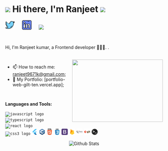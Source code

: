 <!--<h1><img src="https://emojis.slackmojis.com/emojis/images/1531849430/4246/blob-sunglasses.gif?1531849430" width="30"/> Hey, nice to see you.</h1>-->
 <h1><img src="https://emojis.slackmojis.com/emojis/images/1531849430/4246/blob-sunglasses.gif?1531849430" width="30"/> Hi there, I'm <span >Ranjeet </span> <img src="https://media.giphy.com/media/hvRJCLFzcasrR4ia7z/giphy.gif" width="25px"> </h1>
<p align="left">
<a href="" target="_blank"><img height="30" src="https://raw.githubusercontent.com/AbhishekMaira10/AbhishekMaira10/master/Resources/png/twitter.png?raw=true"></a>&nbsp;&nbsp;&nbsp;&nbsp;&nbsp;
<a href="linkedin.com/in/dev-ranjeet" target="_blank"><img height="30" src="https://raw.githubusercontent.com/AbhishekMaira10/AbhishekMaira10/master/linkedin.png?raw=true"></a>&nbsp;&nbsp;&nbsp;&nbsp;&nbsp;
<a href="https://www.instagram.com/abhishek_maira10/" target="_blank"><img height="30" src="https://image.flaticon.com/icons/svg/725/725278.svg"></a>&nbsp;&nbsp;&nbsp;&nbsp;&nbsp;

</p>

<br>

Hi, I'm Ranjeet kumar, a Frontend developer 👨🏻‍💻. .

<br>


<!-- https://media.giphy.com/media/SWoSkN6DxTszqIKEqv/giphy.gif -->
<!-- <img align="right" height="250" width="400" alt="GIF" src="https://miro.medium.com/max/1360/1*IRGHmiGsa16stedQvIaZfw.gif" /> -->

<!--<img align="right" alt="GIF" src="https://media.giphy.com/media/3ohzdKvLT1DxFxhZAI/giphy.gif" />-->
<img align='right' src="https://media.giphy.com/media/836HiJc7pgzy8iNXCn/giphy.gif" width="290" height="200" />

 - 📫 How to reach me: [ranjeet9671k@gmail.com]();
 - 🔗 My Portfolio: [portfolio-web-gilt-ten.vercel.app];
 
 <be>

 <!-- <p align="left"> <img src="https://komarev.com/ghpvc/?username=AbhishekMaira10" alt="AbhishekMaiara10" /> </p>-->
 
 </br>

**Languages and Tools:**
<be>


<code><img src="https://cdn.jsdelivr.net/gh/devicons/devicon/icons/javascript/javascript-original.svg" height="30" width="40" alt="javascript logo"  /></code>
<code> <img src="https://cdn.jsdelivr.net/gh/devicons/devicon/icons/typescript/typescript-original.svg" height="30"  width="40" alt="typescript logo"  /></code>
<code>  <img src="https://cdn.jsdelivr.net/gh/devicons/devicon/icons/react/react-original.svg" height="30"  width="40" alt="react logo"  /></code>
<code> <img src="https://cdn.jsdelivr.net/gh/devicons/devicon/icons/css3/css3-original.svg" height="30"    width="40" alt="css3 logo"  /></code>
<code><img height="20" src="https://raw.githubusercontent.com/github/explore/80688e429a7d4ef2fca1e82350fe8e3517d3494d/topics/flutter/flutter.png"></code>
<code><img height="20" src="https://raw.githubusercontent.com/github/explore/80688e429a7d4ef2fca1e82350fe8e3517d3494d/topics/cpp/cpp.png"></code>
<code><img height = "20" src = "https://raw.githubusercontent.com/github/explore/80688e429a7d4ef2fca1e82350fe8e3517d3494d/topics/html/html.png"></code>
<code><img height = "20" src = "https://raw.githubusercontent.com/github/explore/80688e429a7d4ef2fca1e82350fe8e3517d3494d/topics/css/css.png"></code>
<code><img height = "20" src = "https://raw.githubusercontent.com/github/explore/80688e429a7d4ef2fca1e82350fe8e3517d3494d/topics/bootstrap/bootstrap.png"></code>
<code><img height="20" src="https://raw.githubusercontent.com/github/explore/80688e429a7d4ef2fca1e82350fe8e3517d3494d/topics/firebase/firebase.png"></code>
<code><img height="20" src="https://raw.githubusercontent.com/github/explore/80688e429a7d4ef2fca1e82350fe8e3517d3494d/topics/flask/flask.png"></code>
<code><img height="20" src="https://raw.githubusercontent.com/github/explore/80688e429a7d4ef2fca1e82350fe8e3517d3494d/topics/git/git.png"></code>
<code><img height="20" src="https://raw.githubusercontent.com/github/explore/80688e429a7d4ef2fca1e82350fe8e3517d3494d/topics/terminal/terminal.png"></code>


  <p align="center">
        <img src="https://raw.githubusercontent.com/mayhemantt/mayhemantt/Update/svg/Bottom.svg" alt="Github Stats" />
</p>

  
  
  
  
  
  
  
  
  
  
  
  
  
  
  
  
  
  
  
  
  
  
  
  
  
  
  
  
  
  
  
  
  
  
  
  
  
  
  
  
  
<!--  <h1><img src="https://emojis.slackmojis.com/emojis/images/1531849430/4246/blob-sunglasses.gif?1531849430" width="30"/> Hi there, I'm <span >Ranjeet </span> <img src="https://media.giphy.com/media/hvRJCLFzcasrR4ia7z/giphy.gif" width="25px"> </h1>
<!-- <h2 align="left">Hi ! My name is Ranjeet  and I'm a ..., from ....</h2> 

###

<div align="center">
  <img src="https://github-readme-stats.vercel.app/api?username=maurodesouza&hide_title=false&hide_rank=false&show_icons=true&include_all_commits=true&count_private=true&disable_animations=false&theme=dracula&locale=en&hide_border=false" height="170" alt="stats graph"  />
  <img src="https://github-readme-stats.vercel.app/api/top-langs?username=maurodesouza&locale=en&hide_title=false&layout=compact&card_width=320&langs_count=5&theme=dracula&hide_border=false" height="170" alt="languages graph"  />
</div>

###

<!--<img align="right" height="150" src="https://i.imgflip.com/65efzo.gif"  /> 
<img align='right' src="https://media.giphy.com/media/836HiJc7pgzy8iNXCn/giphy.gif" width="250" height="200" />

###

<div align="left">
  <img src="https://cdn.jsdelivr.net/gh/devicons/devicon/icons/javascript/javascript-original.svg" height="30" alt="javascript logo"  />
  <img width="15" />
  <img src="https://cdn.jsdelivr.net/gh/devicons/devicon/icons/typescript/typescript-original.svg" height="30" alt="typescript logo"  />
  <img width="15" />
  <img src="https://cdn.jsdelivr.net/gh/devicons/devicon/icons/react/react-original.svg" height="30" alt="react logo"  />
  <img width="15" />
  <img src="https://cdn.jsdelivr.net/gh/devicons/devicon/icons/html5/html5-original.svg" height="30" alt="html5 logo"  />
  <img width="15" />
  <img src="https://cdn.jsdelivr.net/gh/devicons/devicon/icons/css3/css3-original.svg" height="30" alt="css3 logo"  />
  <img width="15" />
<!--     <img src="https://cdn.jsdelivr.net/gh/devicons/devicon/icons/python/python-original.svg" height="30" alt="python logo"  /> 
  <img width="15" />
  <img src="https://cdn.jsdelivr.net/gh/devicons/devicon/icons/csharp/csharp-original.svg" height="30" alt="csharp logo"  />
</div>

###



###

<br clear="both">
<p align="center">
        <img src="https://raw.githubusercontent.com/mayhemantt/mayhemantt/Update/svg/Bottom.svg" alt="Github Stats" />
</p>

###
